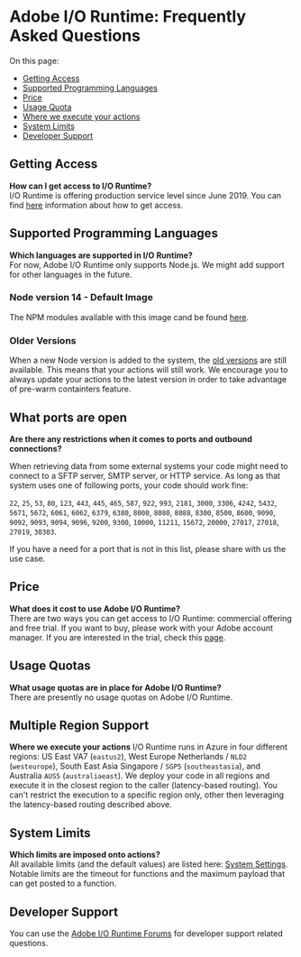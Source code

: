 # Adobe I/O Runtime: Frequently Asked Questions

On this page:
- [Getting Access ](#getting-access)
- [Supported Programming Languages](#supported-programming-languages)
- [Price](#price)
- [Usage Quota](#usage-quota)
- [Where we execute your actions](#multiple-region-support)
- [System Limits](#system-limits)
- [Developer Support](#developer-support)

## Getting Access
**How can I get access to I/O Runtime?**  
I/O Runtime is offering production service level since June 2019. You can find [here](../overview/getting_access.md) information about how to get access.

## Supported Programming Languages
**Which languages are supported in I/O Runtime?**  
For now, Adobe I/O Runtime only supports Node.js. We might add support for other languages in the future.

### Node version 14 - Default Image
The NPM modules available with this image cand be found [here](../reference/runtimes.md#nodejs-v14).

### Older Versions
When a new Node version is added to the system, the [old versions](../reference/runtimes.md) are still available. This means that your actions will still work. We encourage you to always update your actions to the latest version in order to take advantage of pre-warm containters feature.

## What ports are open
**Are there any restrictions when it comes to ports and outbound connections?**

When retrieving data from some external systems your code might need to connect to a SFTP server, SMTP server, or HTTP service. As long as that system uses one of following ports, your code should work fine:

`22`, `25`, `53`, `80`, `123`, `443`, `445`,  `465`, `587`, `922`, `993`, `2181`, `3000`, `3306`, `4242`, `5432`, `5671`, `5672`, `6061`, `6062`, `6379`, `6380`, `8000`, `8080`, `8088`, `8300`, `8500`, `8600`, `9090`, `9092`, `9093`, `9094`, `9096`, `9200`, `9300`, `10000`, `11211`, `15672`, `20000`, `27017`, `27018`, `27019`, `30303`.

If you have a need for a port that is not in this list, please share with us the use case.

## Price
**What does it cost to use Adobe I/O Runtime?**  
There are two ways you can get access to I/O Runtime: commercial offering and free trial. If you want to buy, please work with your Adobe account manager. If you are interested in the trial, check this [page](../overview/request_a_trial.md).

## Usage Quotas
**What usage quotas are in place for Adobe I/O Runtime?**  
There are presently no usage quotas on Adobe I/O Runtime.

## Multiple Region Support
**Where we execute your actions**
I/O Runtime runs in Azure in four different regions: US East VA7 (`eastus2`), West Europe Netherlands / `NLD2` (`westeurope`), South East Asia Singapore / `SGP5` (`southeastasia`), and Australia `AUS5` (`australiaeast`). We deploy your code in all regions and execute it in the closest region to the caller (latency-based routing). You can't restrict the execution to a specific region only, other then leveraging the latency-based routing described above.

## System Limits
**Which limits are imposed onto actions?**  
All available limits (and the default values) are listed here: [System Settings](../guides/system_settings.md). Notable limits are the timeout for functions and the maximum payload that can get posted to a function.

## Developer Support
You can use the [Adobe I/O Runtime Forums](https://forums.adobe.com/community/adobe-io/adobe-io-runtime) for developer support related questions. 

